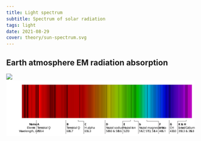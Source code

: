 ```yaml
---
title: Light spectrum
subtitle: Spectrum of solar radiation
tags: light
date: 2021-08-29
cover: theory/sun-spectrum.svg
---
```




## Earth atmosphere EM radiation absorption

<img src="/media/theory/sun-spectrum.svg">

<img src="./spectral-lines.svg">

